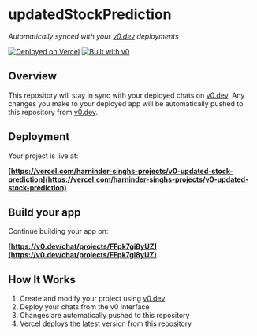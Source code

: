 # updatedStockPrediction

*Automatically synced with your [v0.dev](https://v0.dev) deployments*

[![Deployed on Vercel](https://img.shields.io/badge/Deployed%20on-Vercel-black?style=for-the-badge&logo=vercel)](https://vercel.com/harninder-singhs-projects/v0-updated-stock-prediction)
[![Built with v0](https://img.shields.io/badge/Built%20with-v0.dev-black?style=for-the-badge)](https://v0.dev/chat/projects/FFpk7gi8yUZ)

## Overview

This repository will stay in sync with your deployed chats on [v0.dev](https://v0.dev).
Any changes you make to your deployed app will be automatically pushed to this repository from [v0.dev](https://v0.dev).

## Deployment

Your project is live at:

**[https://vercel.com/harninder-singhs-projects/v0-updated-stock-prediction](https://vercel.com/harninder-singhs-projects/v0-updated-stock-prediction)**

## Build your app

Continue building your app on:

**[https://v0.dev/chat/projects/FFpk7gi8yUZ](https://v0.dev/chat/projects/FFpk7gi8yUZ)**

## How It Works

1. Create and modify your project using [v0.dev](https://v0.dev)
2. Deploy your chats from the v0 interface
3. Changes are automatically pushed to this repository
4. Vercel deploys the latest version from this repository
